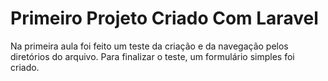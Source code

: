 # Primeiro Projeto Criado Com Laravel
Na primeira aula foi feito um teste da criação e da navegação pelos diretórios do arquivo. Para finalizar o teste, um formulário simples foi criado.
